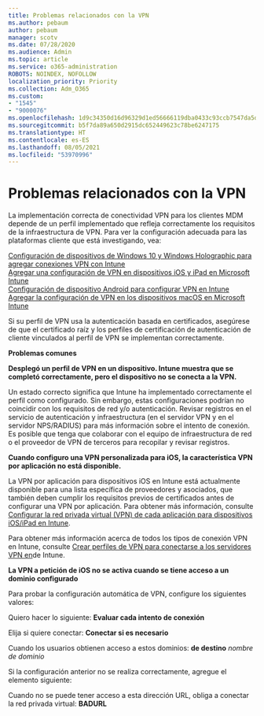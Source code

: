 ```yaml
---
title: Problemas relacionados con la VPN
ms.author: pebaum
author: pebaum
manager: scotv
ms.date: 07/28/2020
ms.audience: Admin
ms.topic: article
ms.service: o365-administration
ROBOTS: NOINDEX, NOFOLLOW
localization_priority: Priority
ms.collection: Adm_O365
ms.custom:
- "1545"
- "9000076"
ms.openlocfilehash: 1d9c34350d16d96329d1ed56666119dba0433c93ccb7547da5dba4894531e1b4
ms.sourcegitcommit: b5f7da89a650d2915dc652449623c78be6247175
ms.translationtype: HT
ms.contentlocale: es-ES
ms.lasthandoff: 08/05/2021
ms.locfileid: "53970996"
---
```

# <a name="vpn-related-issues"></a>Problemas relacionados con la VPN

La implementación correcta de conectividad VPN para los clientes MDM depende de un perfil implementado que refleja correctamente los requisitos de la infraestructura de VPN. Para ver la configuración adecuada para las plataformas cliente que está investigando, vea: 

[Configuración de dispositivos de Windows 10 y Windows Holographic para agregar conexiones VPN con Intune](https://docs.microsoft.com/intune/vpn-settings-windows-10)  
[Agregar una configuración de VPN en dispositivos iOS y iPad en Microsoft Intune](https://docs.microsoft.com/intune/vpn-settings-ios)  
[Configuración de dispositivo Android para configurar VPN en Intune](https://docs.microsoft.com/intune/vpn-settings-android)  
[Agregar la configuración de VPN en los dispositivos macOS en Microsoft Intune](https://docs.microsoft.com/mem/intune/configuration/vpn-settings-macos)

Si su perfil de VPN usa la autenticación basada en certificados, asegúrese de que el certificado raíz y los perfiles de certificación de autenticación de cliente vinculados al perfil de VPN se implementan correctamente.

**Problemas comunes**

**Desplegó un perfil de VPN en un dispositivo. Intune muestra que se completó correctamente, pero el dispositivo no se conecta a la VPN.**

Un estado correcto significa que Intune ha implementado correctamente el perfil como configurado. Sin embargo, estas configuraciones podrían no coincidir con los requisitos de red y/o autenticación. Revisar registros en el servicio de autenticación y infraestructura (en el servidor VPN y en el servidor NPS/RADIUS) para más información sobre el intento de conexión. Es posible que tenga que colaborar con el equipo de infraestructura de red o el proveedor de VPN de terceros para recopilar y revisar registros.

**Cuando configuro una VPN personalizada para iOS, la característica VPN por aplicación no está disponible.**

La VPN por aplicación para dispositivos iOS en Intune está actualmente disponible para una lista específica de proveedores y asociados, que también deben cumplir los requisitos previos de certificados antes de configurar una VPN por aplicación. Para obtener más información, consulte [Configurar la red privada virtual (VPN) de cada aplicación para dispositivos iOS/iPad en Intune](https://docs.microsoft.com/intune/vpn-setting-configure-per-app). 

Para obtener más información acerca de todos los tipos de conexión VPN en Intune, consulte [Crear perfiles de VPN para conectarse a los servidores VPN en](https://docs.microsoft.com/intune/vpn-settings-configure)de Intune.  

**La VPN a petición de iOS no se activa cuando se tiene acceso a un dominio configurado**

Para probar la configuración automática de VPN, configure los siguientes valores:

Quiero hacer lo siguiente: **Evaluar cada intento de conexión** 

Elija si quiere conectar: **Conectar si es necesario**

Cuando los usuarios obtienen acceso a estos dominios: **de destino** *nombre de dominio*

Si la configuración anterior no se realiza correctamente, agregue el elemento siguiente:

Cuando no se puede tener acceso a esta dirección URL, obliga a conectar la red privada virtual: **BADURL**